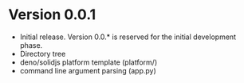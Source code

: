 Version 0.0.1
=============
- Initial release. Version 0.0.* is reserved for the initial development phase.
- Directory tree
- deno/solidjs platform template (platform/)
- command line argument parsing (app.py)
